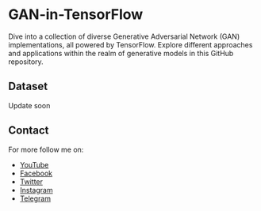 # GAN-in-TensorFlow
Dive into a collection of diverse Generative Adversarial Network (GAN) implementations, all powered by TensorFlow. Explore different approaches and applications within the realm of generative models in this GitHub repository.

## Dataset
Update soon

## Contact
For more follow me on:

- <a href="https://www.youtube.com/idiotdeveloper"> YouTube </a>
- <a href="https://facebook.com/idiotdeveloper"> Facebook </a>
- <a href="https://twitter.com/nikhilroxtomar"> Twitter </a>
- <a href="https://www.instagram.com/nikhilroxtomar"> Instagram </a>
- <a href="https://t.me/idiotdeveloper"> Telegram </a>
